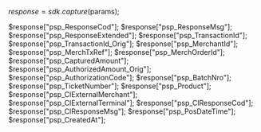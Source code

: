 $response = sdk.capture($params);

$response["psp_ResponseCod"];
$response["psp_ResponseMsg"];
$response["psp_ResponseExtended"];
$response["psp_TransactionId"];
$response["psp_TransactionId_Orig"];
$response["psp_MerchantId"];
$response["psp_MerchTxRef"];
$response["psp_MerchOrderId"];
$response["psp_CapturedAmount"];
$response["psp_AuthorizedAmount_Orig"];
$response["psp_AuthorizationCode"];
$response["psp_BatchNro"];
$response["psp_TicketNumber"];
$response["psp_Product"];
$response["psp_ClExternalMerchant"];
$response["psp_ClExternalTerminal"];
$response["psp_ClResponseCod"];
$response["psp_ClResponseMsg"];
$response["psp_PosDateTime"];
$response["psp_CreatedAt"];
